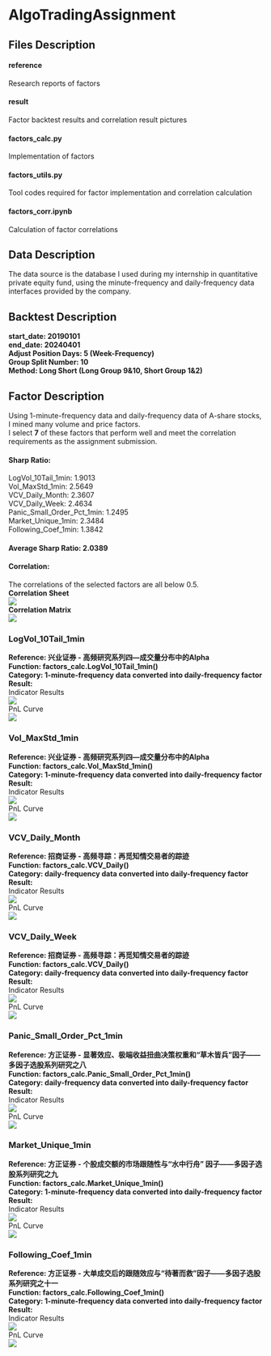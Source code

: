 # AlgoTradingAssignment  
## Files Description  
#### reference  
Research reports of factors  
#### result  
Factor backtest results and correlation result pictures  
#### factors_calc.py  
Implementation of factors  
#### factors_utils.py  
Tool codes required for factor implementation and correlation calculation  
#### factors_corr.ipynb  
Calculation of factor correlations  


## Data Description  
The data source is the database I used during my internship in quantitative private equity fund, using the minute-frequency and daily-frequency data interfaces provided by the company.  


## Backtest Description  
**start_date: 20190101**  
**end_date: 20240401**  
**Adjust Position Days: 5 (Week-Frequency)**  
**Group Split Number: 10**  
**Method: Long Short (Long Group 9&10, Short Group 1&2)**  


## Factor Description
Using 1-minute-frequency data and daily-frequency data of A-share stocks, I mined many volume and price factors.  
I select **7** of these factors that perform well and meet the correlation requirements as the assignment submission.  
#### Sharp Ratio:  
LogVol_10Tail_1min: 1.9013  
Vol_MaxStd_1min: 2.5649  
VCV_Daily_Month: 2.3607  
VCV_Daily_Week: 2.4634  
Panic_Small_Order_Pct_1min: 1.2495  
Market_Unique_1min: 2.3484  
Following_Coef_1min: 1.3842  
#### Average Sharp Ratio: 2.0389  
#### Correlation:  
The correlations of the selected factors are all below 0.5.  
**Correlation Sheet**  
<img src="./result/corr/corr_sheet.jpg">  
**Correlation Matrix**  
<img src="./result/corr/corr_matrix.jpg">  


### LogVol_10Tail_1min  
**Reference: 兴业证券 - 高频研究系列四—成交量分布中的Alpha**  
**Function: factors_calc.LogVol_10Tail_1min()**  
**Category: 1-minute-frequency data converted into daily-frequency factor**  
**Result:**  
Indicator Results  
<img src="./result/indicator/LogVol_10Tail_1min.png">  
PnL Curve  
<img src="./result/pnl/LogVol_10Tail_1min.png">  

### Vol_MaxStd_1min  
**Reference: 兴业证券 - 高频研究系列四—成交量分布中的Alpha**  
**Function: factors_calc.Vol_MaxStd_1min()**  
**Category: 1-minute-frequency data converted into daily-frequency factor**  
**Result:**  
Indicator Results  
<img src="./result/indicator/Vol_MaxStd_1min.png">  
PnL Curve  
<img src="./result/pnl/Vol_MaxStd_1min.png">  


### VCV_Daily_Month  
**Reference: 招商证券 - 高频寻踪：再觅知情交易者的踪迹**  
**Function: factors_calc.VCV_Daily()**  
**Category: daily-frequency data converted into daily-frequency factor**  
**Result:**  
Indicator Results  
<img src="./result/indicator/VCV_Daily_Month.png">  
PnL Curve  
<img src="./result/pnl/VCV_Daily_Month.png">  


### VCV_Daily_Week  
**Reference: 招商证券 - 高频寻踪：再觅知情交易者的踪迹**  
**Function: factors_calc.VCV_Daily()**  
**Category: daily-frequency data converted into daily-frequency factor**  
**Result:**  
Indicator Results  
<img src="./result/indicator/VCV_Daily_Week.png">  
PnL Curve  
<img src="./result/pnl/VCV_Daily_Week.png">  
 

### Panic_Small_Order_Pct_1min  
**Reference: 方正证券 - 显著效应、极端收益扭曲决策权重和“草木皆兵”因子——多因子选股系列研究之八**  
**Function: factors_calc.Panic_Small_Order_Pct_1min()**  
**Category: daily-frequency data converted into daily-frequency factor**  
**Result:**  
Indicator Results  
<img src="./result/indicator/Panic_Small_Order_Pct_1min.png">  
PnL Curve  
<img src="./result/pnl/Panic_Small_Order_Pct_1min.png">  
 

### Market_Unique_1min  
**Reference: 方正证券 - 个股成交额的市场跟随性与“水中行舟” 因子——多因子选股系列研究之九**  
**Function: factors_calc.Market_Unique_1min()**  
**Category: 1-minute-frequency data converted into daily-frequency factor**  
**Result:**  
Indicator Results  
<img src="./result/indicator/Market_Unique_1min.png">  
PnL Curve  
<img src="./result/pnl/Market_Unique_1min.png">  


### Following_Coef_1min  
**Reference: 方正证券 - 大单成交后的跟随效应与“待著而救”因子——多因子选股系列研究之十一**  
**Function: factors_calc.Following_Coef_1min()**  
**Category: 1-minute-frequency data converted into daily-frequency factor**  
**Result:**  
Indicator Results  
<img src="./result/indicator/Following_Coef_1min.png">  
PnL Curve  
<img src="./result/pnl/Following_Coef_1min.png">  
